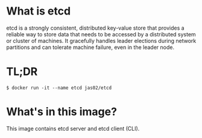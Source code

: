 # What is etcd
etcd is a strongly consistent, distributed key-value store that provides a reliable way to store data that needs to be accessed by a distributed system or cluster of machines. It gracefully handles leader elections during network partitions and can tolerate machine failure, even in the leader node.

# TL;DR

```
$ docker run -it --name etcd jas02/etcd
```

# What's in this image?
This image contains etcd server and etcd client (CLI).

